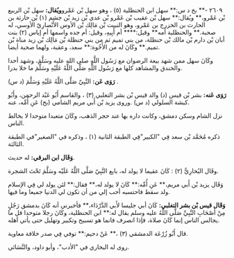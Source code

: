 ٢٦٠٩ -** بخ د س:** سهل ابن الحنظلية (٥) ، وهو سهل بْن عَمْرو**ويُقال:** سهل بْن الربيع بْن عَمْرو،** ويُقال:** سهل بْن عقيب بْن عَمْرو بْن عدي بْن زيد بْن جشم (١) بْن حارثة بن الحارث بن الخزرج بن عَمْرو، وهو النبيت بْن مَالِك بْن الأوس الأَنْصارِيّ الأوسي، له صحبة.** والحنظلية أمه** وقيل:**** أم أَبِيهِ، وقيل: أم جده واسمها أم إياس (٢) بنت أبان بْن دارم بْن مالك بْن حنظلة، من بني تميم ثم من بني حنظلة بْن مَالِك بْن زيد مناة بْن تميم.** وكَانَ له من الأَخُوة:** سعد، وعقبة، ولهما صحبة أيضا.

وكَانَ سهل ممن شهد بيعة الرضوان مع رَسُول اللَّهِ صلى الله عليه وسَلَّمَ، وشهد أحدا والخندق والمشاهد كلها مع رَسُول اللَّهِ صَلَّى اللَّهُ عَلَيْهِ وسَلَّمَ ما خلا بدرا.

**رَوَى عَن:** النَّبِيّ صَلَّى اللَّهُ عَلَيْهِ وَسَلَّمَ (د س) .

**رَوَى عَنه:** بشر بْن قيس (د) والد قيس بْن بشر التغلبي (٣) ، والقاسم أَبُو عَبْد الرحمن، وأَبُو كبشة السلولي (د س) .وروى يزيد بْن أَبي مريم الشامي (بخ) عَنِ أُمِّه، عنه.

نزل الشام وسكن دمشق، وكانت داره بها عند حجر الذهب، وكَانَ متعبدا متوحدا لا يخالط الناس.

ذكره مُحَمَّد بْن سعد فِي "الكبير"فِي الطبقة الثانية (١) ، وذكره في "الصغير"في الطبقة الثالثة.

**وَقَال ابن البرقي:** له حديث.

وقَال البُخارِيُّ (٢) : كَانَ عقيما لا يولد له، بايع النَّبِيّ صَلَّى اللَّهُ عَلَيْه وسَلَّمَ تَحْتَ الشجرة.

وَقَال يزيد بْن أَبي مريم،** عَنِ أُمِّه:** كَانَ لا يولد له،** فقال:** لئن يولد لي فِي الإسلام ولد سقط فاحتسبه أحب إلي من أن تكون لي الدنيا جميعا وما فيها.

**وَقَال قيس بْن بشر التغلبي:** كَانَ أبي جليسا لأَبي الدَّرْدَاء،** فأخبرني أنه كَانَ بدمشق رَجُلٍ مِنْ أَصْحَابِ النَّبِيِّ صَلَّى اللَّهُ عليه وسلم يقال له:** ابن الحنظلية، وكَانَ رجلا متوحدا قل ما يجالس الناس إنما كَانَ صلاة، فإذا انصرف فانما هو تسبيح وتكبير وتهليل حتى يأتي أهله.

قال أَبُو زُرْعَة الدمشقي (٣) ،** عَنْ دحيم:** توفي فِي صدر خلافة معاوية.

روى له البخاري في "الأدب"، وأبو داود، والنَّسَائي.